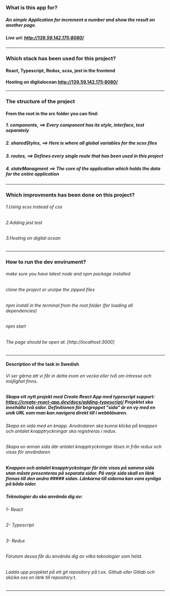 ###  What is this app for?
##### An simple Application for increment a number and show the result on another page.
##### Live url: http://139.59.142.175:8080/
----

###  Which stack has been used for this project?

#### React, Typescript, Redux, scss, jest in the frontend
#### Hosting on  digitalocean http://139.59.142.175:8080/
------

### The structure of the project 
#### From the root in the src  folder you can find:
##### 1. components,    ==> Every component has its style, interface, test separately 
##### 2. sharedStyles,  ==> Here is where all global variables for the scss files
##### 3. routes,        ==> Defines every single  route that has been used in this project
##### 4. stateManagment ==> The core of the application which holds the data for the entire application

------

### Which improvments has been done on this project?
###### 1.Using scss instead of css
###### 2.Adding jest test
###### 3.Hosting on digital ocean
------

### How to run the dev envirument? 
###### make sure you have latest node and npm package installed
###### clone the project or unzipe the zipped files
###### npm install in the terminal from the root folder (for loading all dependencies)
###### npm start
###### The page should be open at: [http://localhost:3000]

------

#### Description of the task in Swedish 
###### Vi ser gärna att vi får in detta inom en vecka eller två om intresse och möjlighet finns.
##### Skapa ett nytt projekt med Create React App med typescript support: https://create-react-app.dev/docs/adding-typescript/ Projektet ska innehålla två sidor. Definitionen för begreppet "sida" är en vy med en unik URL som man kan navigera direkt till i webbläsaren.

###### Skapa en sida med en knapp. Användaren ska kunna klicka på knappen och antalet knapptryckningar ska registreras i redux.
###### Skapa en annan sida där antalet knapptryckningar läses in från redux och visas för användaren
##### Knappen och antalet knapptryckningar får inte visas på samma sida utan måste presenteras på separata sidor. På varje sida skall en länk finnas till den andra ##### sidan. Länkarna till sidorna kan vara synliga på båda sidor.

##### Teknologier du ska använda dig av:

###### 1- React
###### 2- Typescript
###### 3- Redux
###### Förutom dessa får du använda dig av vilka teknologier som helst.
###### Ladda upp projektet på ett git repository på t.ex. Github eller Gitlab och skicka oss en länk till repository:t.
-----
